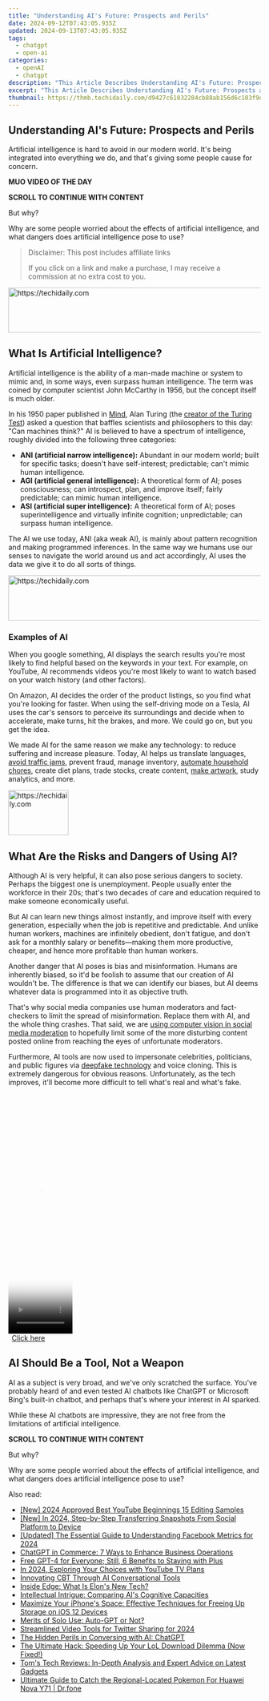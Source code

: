 ```yaml
---
title: "Understanding AI's Future: Prospects and Perils"
date: 2024-09-12T07:43:05.935Z
updated: 2024-09-13T07:43:05.935Z
tags:
  - chatgpt
  - open-ai
categories:
  - openAI
  - chatgpt
description: "This Article Describes Understanding AI's Future: Prospects and Perils"
excerpt: "This Article Describes Understanding AI's Future: Prospects and Perils"
thumbnail: https://thmb.techidaily.com/d9427c61032284cb88ab156d6c103f9d31f7d2686f689f4e79141572fa04ae5d.jpg
---
```


## Understanding AI's Future: Prospects and Perils

 Artificial intelligence is hard to avoid in our modern world. It's being integrated into everything we do, and that's giving some people cause for concern.

**MUO VIDEO OF THE DAY**

**SCROLL TO CONTINUE WITH CONTENT**

 But why?

 Why are some people worried about the effects of artificial intelligence, and what dangers does artificial intelligence pose to use?

>  Disclaimer: This post includes affiliate links
>
>  If you click on a link and make a purchase, I may receive a commission at no extra cost to you.
>

<!-- affiliate ads begin -->
<a href="https://ephamedtechinc.pxf.io/c/5597632/2136613/26400" target="_top" id="2136613">
  <img src="//a.impactradius-go.com/display-ad/26400-2136613" border="0" alt="https://techidaily.com" width="728" height="90"/>
</a>
<img height="0" width="0" src="https://ephamedtechinc.pxf.io/i/5597632/2136613/26400" style="position:absolute;visibility:hidden;" border="0" />
<!-- affiliate ads end -->

## What Is Artificial Intelligence?

 Artificial intelligence is the ability of a man-made machine or system to mimic and, in some ways, even surpass human intelligence. The term was coined by computer scientist John McCarthy in 1956, but the concept itself is much older.

 In his 1950 paper published in [Mind](https://academic.oup.com/mind/article/LIX/236/433/986238), Alan Turing (the [creator of the Turing Test](https://www.makeuseof.com/tag/what-is-turing-test-ever-beaten/)) asked a question that baffles scientists and philosophers to this day: "Can machines think?" AI is believed to have a spectrum of intelligence, roughly divided into the following three categories:

* **ANI (artificial narrow intelligence):** Abundant in our modern world; built for specific tasks; doesn't have self-interest; predictable; can't mimic human intelligence.
* **AGI (artificial general intelligence):** A theoretical form of AI; poses consciousness; can introspect, plan, and improve itself; fairly predictable; can mimic human intelligence.
* **ASI (artificial super intelligence):** A theoretical form of AI; poses superintelligence and virtually infinite cognition; unpredictable; can surpass human intelligence.

 The AI we use today, ANI (aka weak AI), is mainly about pattern recognition and making programmed inferences. In the same way we humans use our senses to navigate the world around us and act accordingly, AI uses the data we give it to do all sorts of things.

<!-- affiliate ads begin -->
<a href="https://ephamedtechinc.pxf.io/c/5597632/2123508/26400" target="_top" id="2123508">
  <img src="//a.impactradius-go.com/display-ad/26400-2123508" border="0" alt="https://techidaily.com" width="728" height="90"/>
</a>
<img height="0" width="0" src="https://ephamedtechinc.pxf.io/i/5597632/2123508/26400" style="position:absolute;visibility:hidden;" border="0" />
<!-- affiliate ads end -->

### Examples of AI

 When you google something, AI displays the search results you're most likely to find helpful based on the keywords in your text. For example, on YouTube, AI recommends videos you're most likely to want to watch based on your watch history (and other factors).

 On Amazon, AI decides the order of the product listings, so you find what you're looking for faster. When using the self-driving mode on a Tesla, AI uses the car's sensors to perceive its surroundings and decide when to accelerate, make turns, hit the brakes, and more. We could go on, but you get the idea.

 We made AI for the same reason we make any technology: to reduce suffering and increase pleasure. Today, AI helps us translate languages, [avoid traffic jams](https://www.makeuseof.com/tag/how-google-predicts-traffic/), prevent fraud, manage inventory, [automate household chores](https://www.makeuseof.com/tech-ease-overwhelming-feeling-everyday-tasks-chores/), create diet plans, trade stocks, create content, [make artwork](https://www.makeuseof.com/what-is-dall-e-ai-image-generator/), study analytics, and more.

<!-- affiliate ads begin -->
<a href="https://aligracehair.sjv.io/c/5597632/2135362/19272" target="_top" id="2135362">
  <img src="//a.impactradius-go.com/display-ad/19272-2135362" border="0" alt="https://techidaily.com" width="120" height="90"/>
</a>
<img height="0" width="0" src="https://aligracehair.sjv.io/i/5597632/2135362/19272" style="position:absolute;visibility:hidden;" border="0" />
<!-- affiliate ads end -->

## What Are the Risks and Dangers of Using AI?

 Although AI is very helpful, it can also pose serious dangers to society. Perhaps the biggest one is unemployment. People usually enter the workforce in their 20s; that's two decades of care and education required to make someone economically useful.

 But AI can learn new things almost instantly, and improve itself with every generation, especially when the job is repetitive and predictable. And unlike human workers, machines are infinitely obedient, don't fatigue, and don't ask for a monthly salary or benefits—making them more productive, cheaper, and hence more profitable than human workers.

 Another danger that AI poses is bias and misinformation. Humans are inherently biased, so it'd be foolish to assume that our creation of AI wouldn't be. The difference is that we can identify our biases, but AI deems whatever data is programmed into it as objective truth.

 That's why social media companies use human moderators and fact-checkers to limit the spread of misinformation. Replace them with AI, and the whole thing crashes. That said, we are [using computer vision in social media moderation](https://www.makeuseof.com/unexpected-ways-computer-vision-is-being-used/) to hopefully limit some of the more disturbing content posted online from reaching the eyes of unfortunate moderators.

 Furthermore, AI tools are now used to impersonate celebrities, politicians, and public figures via [deepfake technology](https://www.makeuseof.com/tag/what-are-deepfakes-explained/) and voice cloning. This is extremely dangerous for obvious reasons. Unfortunately, as the tech improves, it'll become more difficult to tell what's real and what's fake.

<!-- affiliate ads begin -->
<span id="1975503">
					<video width="128" height="480" style="cursor:pointer"
           poster="//a.impactradius-go.com/display-clicktoplayimage/1975503.png"
           onclick="if(!this.playClicked){this.play();this.setAttribute('controls',true);this.playClicked=true;}">
	   <source src="//a.impactradius-go.com/display-ad/22993-1975503">
	   <img src="//a.impactradius-go.com/display-clicktoplayimage/1975503.png" style="border: none; height: 100%; width: 100%; object-fit: contain">
	</video>
	<div style="width:80px;text-align:center"><a href="javascript:window.open(decodeURIComponent('https%3A%2F%2Fhomestyler.sjv.io%2Fc%2F5597632%2F1975503%2F22993'), '_blank');void(0);">Click here</a></div>
</span>
<img height="0" width="0" src="https://imp.pxf.io/i/5597632/1975503/22993" style="position:absolute;visibility:hidden;" border="0" />
<!-- affiliate ads end -->

## AI Should Be a Tool, Not a Weapon

 AI as a subject is very broad, and we've only scratched the surface. You've probably heard of and even tested AI chatbots like ChatGPT or Microsoft Bing's built-in chatbot, and perhaps that's where your interest in AI sparked.

 While these AI chatbots are impressive, they are not free from the limitations of artificial intelligence.

**SCROLL TO CONTINUE WITH CONTENT**

 But why?

 Why are some people worried about the effects of artificial intelligence, and what dangers does artificial intelligence pose to use?

<ins class="adsbygoogle"
     style="display:block"
     data-ad-format="autorelaxed"
     data-ad-client="ca-pub-7571918770474297"
     data-ad-slot="1223367746"></ins>

<ins class="adsbygoogle"
     style="display:block"
     data-ad-client="ca-pub-7571918770474297"
     data-ad-slot="8358498916"
     data-ad-format="auto"
     data-full-width-responsive="true"></ins>

<span class="atpl-alsoreadstyle">Also read:</span>
<div><ul>
<li><a href="https://facebook-video-footage.techidaily.com/new-2024-approved-best-youtube-beginnings-15-editing-samples/"><u>[New] 2024 Approved Best YouTube Beginnings 15 Editing Samples</u></a></li>
<li><a href="https://snapchat-videos.techidaily.com/new-in-2024-step-by-step-transferring-snapshots-from-social-platform-to-device/"><u>[New] In 2024, Step-by-Step Transferring Snapshots From Social Platform to Device</u></a></li>
<li><a href="https://facebook-videos.techidaily.com/updated-the-essential-guide-to-understanding-facebook-metrics-for-2024/"><u>[Updated] The Essential Guide to Understanding Facebook Metrics for 2024</u></a></li>
<li><a href="https://tech-savvy.techidaily.com/chatgpt-in-commerce-7-ways-to-enhance-business-operations/"><u>ChatGPT in Commerce: 7 Ways to Enhance Business Operations</u></a></li>
<li><a href="https://tech-savvy.techidaily.com/free-gpt-4-for-everyone-still-6-benefits-to-staying-with-plus/"><u>Free GPT-4 for Everyone; Still, 6 Benefits to Staying with Plus</u></a></li>
<li><a href="https://youtube-docs.techidaily.com/24-exploring-your-choices-with-youtube-tv-plans/"><u>In 2024, Exploring Your Choices with YouTube TV Plans</u></a></li>
<li><a href="https://tech-savvy.techidaily.com/innovating-cbt-through-ai-conversational-tools/"><u>Innovating CBT Through AI Conversational Tools</u></a></li>
<li><a href="https://tech-savvy.techidaily.com/inside-edge-what-is-elons-new-tech/"><u>Inside Edge: What Is Elon's New Tech?</u></a></li>
<li><a href="https://tech-savvy.techidaily.com/intellectual-intrigue-comparing-ais-cognitive-capacities/"><u>Intellectual Intrigue: Comparing AI's Cognitive Capacities</u></a></li>
<li><a href="https://os-tips.techidaily.com/maximize-your-iphones-space-effective-techniques-for-freeing-up-storage-on-ios-12-devices/"><u>Maximize Your iPhone's Space: Effective Techniques for Freeing Up Storage on iOS 12 Devices</u></a></li>
<li><a href="https://tech-savvy.techidaily.com/merits-of-solo-use-auto-gpt-or-not/"><u>Merits of Solo Use: Auto-GPT or Not?</u></a></li>
<li><a href="https://some-guidance.techidaily.com/streamlined-video-tools-for-twitter-sharing-for-2024/"><u>Streamlined Video Tools for Twitter Sharing for 2024</u></a></li>
<li><a href="https://tech-savvy.techidaily.com/the-hidden-perils-in-conversing-with-ai-chatgpt/"><u>The Hidden Perils in Conversing with AI: ChatGPT</u></a></li>
<li><a href="https://common-error.techidaily.com/the-ultimate-hack-speeding-up-your-lol-download-dilemma-now-fixed/"><u>The Ultimate Hack: Speeding Up Your LoL Download Dilemma (Now Fixed!)</u></a></li>
<li><a href="https://hardware-reviews.techidaily.com/toms-tech-reviews-in-depth-analysis-and-expert-advice-on-latest-gadgets/"><u>Tom's Tech Reviews: In-Depth Analysis and Expert Advice on Latest Gadgets</u></a></li>
<li><a href="https://android-pokemon-go.techidaily.com/ultimate-guide-to-catch-the-regional-located-pokemon-for-huawei-nova-y71-drfone-by-drfone-virtual-android/"><u>Ultimate Guide to Catch the Regional-Located Pokemon For Huawei Nova Y71 | Dr.fone</u></a></li>
</ul></div>

